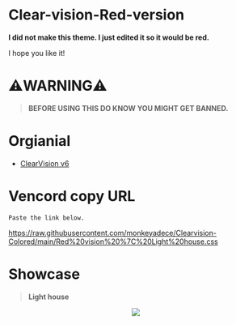 # Clear-vision-Red-version
**I did not make this theme. I just edited it so it would be red.**

I hope you like it!

# ⚠️WARNING⚠️
> **BEFORE USING THIS DO KNOW YOU MIGHT GET BANNED.**

# Orgianial
- [ClearVision v6](https://github.com/ClearVision/ClearVision-v6)

# Vencord copy URL

```Paste the link below.```

https://raw.githubusercontent.com/monkeyadece/Clearvision-Colored/main/Red%20vision%20%7C%20Light%20house.css

# Showcase
> **Light house**

<p align="center">
<img src="/showcase/lighthouse_showcase.png">
